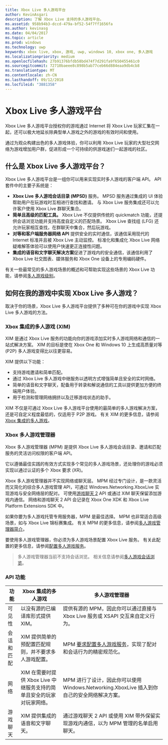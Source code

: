 ```yaml
---
title: Xbox Live 多人游戏平台
author: KevinAsgari
description: 了解 Xbox Live 支持的多人游戏平台。
ms.assetid: 958b94b3-dccd-479a-bf52-54f7ff1656fa
ms.author: kevinasg
ms.date: 04/04/2017
ms.topic: article
ms.prod: windows
ms.technology: uwp
keywords: xbox live, xbox, 游戏, uwp, windows 10, xbox one, 多人游戏
ms.localizationpriority: medium
ms.openlocfilehash: 27b91376bfdb58bd474f7d291fa9f650455461c0
ms.sourcegitcommit: 72710baeee8c898b5ab77ceb66d884eaa9db4cb8
ms.translationtype: MT
ms.contentlocale: zh-CN
ms.lasthandoff: 09/12/2018
ms.locfileid: "3881358"
---
```

# <a name="xbox-live-multiplayer-platform"></a>Xbox Live 多人游戏平台

Xbox Live 多人游戏平台授权你的游戏通过 Internet 将 Xbox Live 玩家汇集在一起，还可以极大地延长除典型单人游戏之外的游戏的有效时间和使用。

通过为观众构建出色的多人游戏体验，你可以利用 Xbox Live 玩家的大型社交网络为游戏增加用户群，促进形成一个可持续的供游戏迷们一起游戏的社区。


## <a name="what-is-the-xbox-live-multiplayer-platform"></a>什么是 Xbox Live 多人游戏平台？

Xbox Live 多人游戏平台是一组你可以用来实现实时多人游戏的客户端 API。 API 套件中的主要子系统是：

-   **Xbox Live 多人游戏会话目录 (MPSD)** 服务。 MPSD 服务通过集成的 UI 体验帮助用户在玩游戏时互相进行查找和邀请。 与 Xbox Live 服务集成还可以允许客户使用 Xbox Live 群聊天集合。
-   **简单且高级的匹配工具。** Xbox Live 不仅提供传统的 quickmatch 功能，还提供会话浏览功能并支持高度自定义的匹配场景。 Xbox Live 查找组 (LFG) 还允许玩家相互查找，在群聊天中集合，然后玩游戏。
-   **对等和客户端服务器网络 API** 提供安全的实时通信，该通信采用现代的 Internet 标准并且被 Xbox Live 主动监控。 标准化和集成化 Xbox Live 网络疑难解答体验可以使用户快速更正连接性问题。  
-   **集成的语音和文字聊天解决方案**促进了游戏内的安全通信，该通信利用了 Xbox Live 社交图表、媒体服务和 Xbox One 设备上的专用编码硬件。

有关一些最常见的多人游戏场景的概述和可帮助实现这些场景的 Xbox Live 功能，请参阅[多人游戏级别](multiplayer-scenarios.md)。

## <a name="how-can-i-implement-xbox-live-multiplayer-in-my-game"></a>如何在我的游戏中实现 Xbox Live 多人游戏？
取决于你的场景，Xbox Live 多人游戏平台提供了多种可在你的游戏中实现 Xbox Live 多人游戏的方法。

### <a name="xbox-integrated-multiplayer-xim"></a>Xbox 集成的多人游戏 (XIM)
XIM 是通过 Xbox Live 服务的功能向你的游戏添加实时多人游戏网络和通信的一站式解决方案。 XIM 的目标是使在 Xbox One 和 Windows 10 上生成高质量对等 (P2P) 多人游戏变得比以往更容易。

XIM 提供以下功能：
- 支持游戏邀请和简单匹配。
- 通过 Xbox Live 多人游戏中继服务以透明方式增强简单且安全的实时网络。
- 简单的语音和文字聊天，配备用于转录和解说通信的工具以提供更加方便的终端用户体验。
- 用于检测和管理网络拥挤以及迁移游戏状态的助手。

XIM 不仅是可通过 Xbox Live 多人游戏平台使用的最简单的多人游戏解决方案，还是可自定义程度最低的，仅适用于 P2P 游戏。 有关 XIM 的更多信息，请参阅 [Xbox 集成的多人游戏](xbox-integrated-multiplayer.md)。

### <a name="xbox-multiplayer-manager"></a>Xbox 多人游戏管理器
Xbox 多人游戏管理器 (MPM) 是提供 Xbox Live 多人游戏会话目录、邀请和匹配服务的灵活访问权限的客户端 API。

它以遵循最佳实践的有效方式实现多个常见的多人游戏场景，还处理你的游戏必须实现以通过认证的多个 Xbox 要求 (XR)。

Xbox 多人游戏管理器并不实现网络或聊天层。 MPM 经过专门设计，是一款灵活而又简化的综合多人游戏管理 API，可通过 Windows.Networking.XboxLive 实现游戏与安全网络层的配对。 可使用[游戏聊天 2](chat/game-chat-2-overview.md) API 或通过 XIM 聊天保留添加游戏内通信。 网络和游戏聊天 2 API 会记录在 Xbox One XDK 和 Xbox Live Platform Extensions SDK 中。

如果你要为多人游戏托管专用服务器，MPM 是最佳选择。 MPM 也非常适合高级场景，如与 Xbox Live 锦标赛集成。 有关 MPM 的更多信息，请参阅[多人游戏管理器简介](multiplayer-manager/multiplayer-manager-api-overview.md)。

要使用多人游戏管理器，你必须为多人游戏场景配置 Xbox Live 服务。 有关此配置的更多信息，请参阅[配置多人游戏服务](service-configuration/configure-the-multiplayer-service.md)。

>多人游戏管理器当前不支持会话浏览。 相关信息请参阅[多人游戏会话浏览](session-browse.md)。

### <a name="api-capabilites"></a>API 功能

功能 | Xbox 集成的多人游戏| 多人游戏管理器
--  | -- | --
可见性 |  以没有源的已编译库形式提供 XIM。  | 提供有源的 MPM，因此你可以通过直接与 Xbox Live 服务或 XSAPI 交互来自定义行为。
会话和匹配 | XIM 提供简单的预配置匹配规则，并不要求多人游戏配置。 | MPM [要求配置多人游戏服务](service-configuration/configure-the-multiplayer-service.md)，实现了配对和会话行为的精密规范化。
网络 | XIM 在需要时提供 Xbox Live 中继服务支持的简单且安全的玩家对玩家网络。 | MPM 进行了设计，因此你可以使用 Windows.Networking.XboxLive 插入到你自己的安全网络解决方案。
游戏聊天 | XIM 提供集成的语音和文字聊天。 | 通过游戏聊天 2 API 或使用 XIM 带外保留实现游戏内通信，以为 MPM 管理的名单启用聊天。
